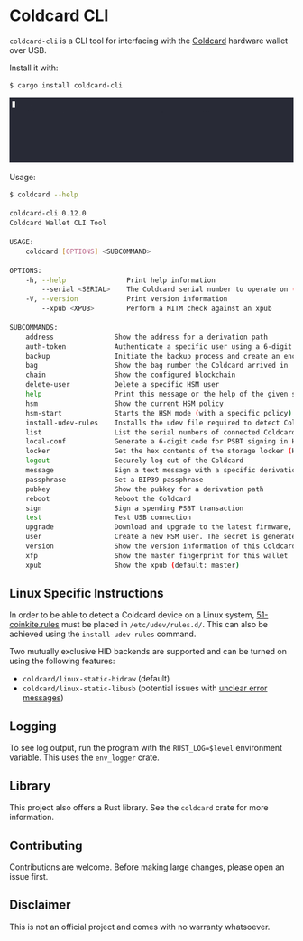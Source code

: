 # Coldcard CLI

`coldcard-cli` is a CLI tool for interfacing with the [Coldcard](https://coldcard.com/) hardware wallet over USB.


Install it with:

```bash
$ cargo install coldcard-cli
```

![Demo](upgrade.gif)

Usage:
```bash
$ coldcard --help

coldcard-cli 0.12.0
Coldcard Wallet CLI Tool

USAGE:
    coldcard [OPTIONS] <SUBCOMMAND>

OPTIONS:
    -h, --help               Print help information
        --serial <SERIAL>    The Coldcard serial number to operate on (default: first one found)
    -V, --version            Print version information
        --xpub <XPUB>        Perform a MITM check against an xpub

SUBCOMMANDS:
    address               Show the address for a derivation path
    auth-token            Authenticate a specific user using a 6-digit token (for HSM)
    backup                Initiate the backup process and create an encrypted 7z file
    bag                   Show the bag number the Coldcard arrived in
    chain                 Show the configured blockchain
    delete-user           Delete a specific HSM user
    help                  Print this message or the help of the given subcommand(s)
    hsm                   Show the current HSM policy
    hsm-start             Starts the HSM mode (with a specific policy)
    install-udev-rules    Installs the udev file required to detect Coldcards on Linux
    list                  List the serial numbers of connected Coldcards
    local-conf            Generate a 6-digit code for PSBT signing in HSM mode
    locker                Get the hex contents of the storage locker (HSM mode only)
    logout                Securely log out of the Coldcard
    message               Sign a text message with a specific derivation path
    passphrase            Set a BIP39 passphrase
    pubkey                Show the pubkey for a derivation path
    reboot                Reboot the Coldcard
    sign                  Sign a spending PSBT transaction
    test                  Test USB connection
    upgrade               Download and upgrade to the latest firmware, or upgrade from file
    user                  Create a new HSM user. The secret is generated on the device
    version               Show the version information of this Coldcard
    xfp                   Show the master fingerprint for this wallet
    xpub                  Show the xpub (default: master)
```

## Linux Specific Instructions

In order to be able to detect a Coldcard device on a Linux system, [51-coinkite.rules](../51-coinkite.rules) must be placed in `/etc/udev/rules.d/`. This can also be achieved using the `install-udev-rules` command.

Two mutually exclusive HID backends are supported and can be turned on using the following features:

* `coldcard/linux-static-hidraw` (default)
* `coldcard/linux-static-libusb` (potential issues with [unclear error messages](https://github.com/libusb/hidapi/blob/f2e2b5b4d4caa9942ad2cd594da00956b51f0ca6/libusb/hid.c#L1637))

## Logging

To see log output, run the program with the `RUST_LOG=$level` environment variable. This uses the `env_logger` crate.

## Library

This project also offers a Rust library. See the `coldcard` crate for more information.

## Contributing

Contributions are welcome. Before making large changes, please open an issue first.

## Disclaimer

This is not an official project and comes with no warranty whatsoever.
